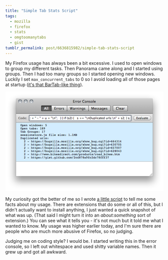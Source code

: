 ```yaml
---
title: "Simple Tab Stats Script"
tags:
  - mozilla
  - firefox
  - stats
  - omgtoomanytabs
  - gist
tumblr_permalink: post/6636815982/simple-tab-stats-script
---
```


My Firefox usage has always been a bit excessive. I used to open windows to group my different tasks. Then Panorama came along and I started using groups. Then I had too many groups so I started opening new windows. Luckily I set `max_concurrent_tabs` to 0 so I avoid loading all of those pages at startup ([it's that BarTab-like thing](/posts/cascaded-session-restore-a-hidden-bonus)).

![](/img/posts/simple-tab-stats.png)

My curiosity got the better of me so I wrote [a little script](https://gist.github.com/1020014) to tell me some facts about my usage. There are extensions that do some or all of this, but I didn't actually want to install anything, I just wanted a quick snapshot of what was up. (That said I might turn it into an _about:something_ sort of extension.) You can see what it tells you - it's not much but it told me what I wanted to know. My usage was higher earlier today, and I'm sure there are people who are much more abusive of Firefox, so no judging.

<script src="https://gist.github.com/1020014.js?file=run-this.js"></script>

Judging me on coding style? I would be. I started writing this in the error console, so I left out whitespace and used shitty variable names. Then it grew up and got all awkward.
